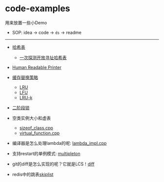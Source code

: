 # code-examples

用来放置一些小Demo

+ SOP: idea -> code -> `ds` -> readme

----

+ [哈希表](./hash_table/)
  + [一次探测开放寻址哈希表](./hash_table/open_addressing.h)

+ [Human Readable Printer](./obj_print/)

+ [缓存替换策略](./cache/)
  + [LRU](./cache/LRU.h)
  + [LFU](./cache/LFU.h)
  + [LRU-k](./cache/README.md#lru-k)

+ [二阶段锁](./misc/two_phase_locking.cpp)

+ 空类实例大小和虚表
  + [sizeof_class.cpp](./misc/sizeof_class.cpp)
  + [virtual_function.cpp](./misc/virtual_function.cpp)

+ 编译器是怎么处理lambda的呢: [lambda_impl.cpp](./misc/lambda_impl.cpp)

+ 支持restart的单例模式: [multipleton](./multipleton/)

+ git的diff是怎么实现的呢？它就是LCS！[diff](./diff)
+ redis中的跳表[skiplist](./skiplist/)
